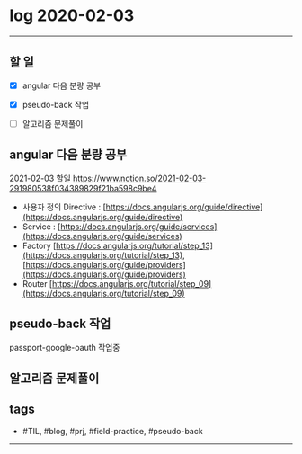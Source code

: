 # log 2020-02-03

--------------------------

## 할 일

- [x] angular 다음 분량 공부
- [x] pseudo-back 작업
- [ ] 알고리즘 문제풀이


## angular 다음 분량 공부

2021-02-03 할일 
https://www.notion.so/2021-02-03-291980538f034389829f21ba598c9be4

- 사용자 정의 Directive : [https://docs.angularjs.org/guide/directive](https://docs.angularjs.org/guide/directive)
- Service : [https://docs.angularjs.org/guide/services](https://docs.angularjs.org/guide/services)
- Factory [https://docs.angularjs.org/tutorial/step_13](https://docs.angularjs.org/tutorial/step_13), [https://docs.angularjs.org/guide/providers](https://docs.angularjs.org/guide/providers)
- Router [https://docs.angularjs.org/tutorial/step_09](https://docs.angularjs.org/tutorial/step_09)


## pseudo-back 작업

passport-google-oauth 작업중



## 알고리즘 문제풀이



## tags
- \#TIL, \#blog, \#prj, \#field-practice, \#pseudo-back

--------------------------

